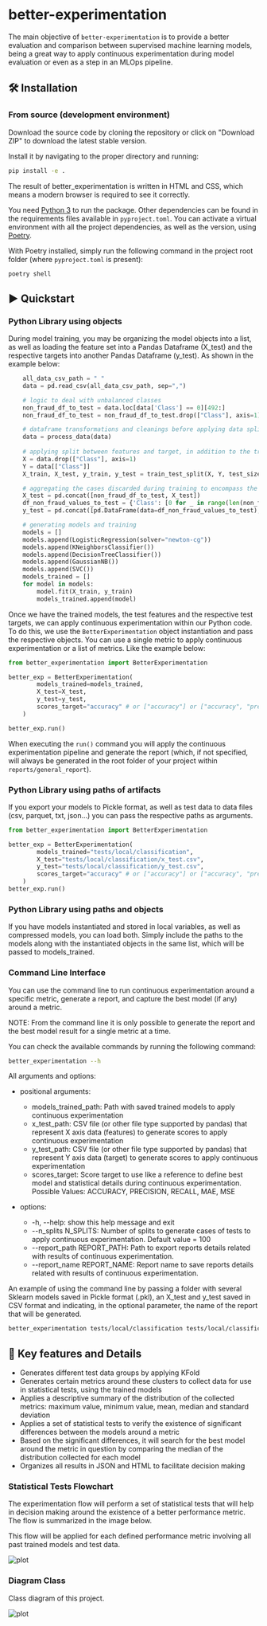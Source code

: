 # better-experimentation
The main objective of `better-experimentation` is to provide a better evaluation and comparison between supervised machine learning models, being a great way to apply continuous experimentation during model evaluation or even as a step in an MLOps pipeline.

## 🛠️ Installation

### From source (development environment)
Download the source code by cloning the repository or click on  "Download ZIP" to download the latest stable version.

Install it by navigating to the proper directory and running:

```sh
pip install -e .
```

The result of better_experimentation is written in HTML and CSS, which means a modern browser is required to see it correctly.

You need [Python 3](https://python3statement.github.io/) to run the package. Other dependencies can be found in the requirements files available in `pyproject.toml`. You can activate a virtual environment with all the project dependencies, as well as the version, using [Poetry](https://python-poetry.org).

With Poetry installed, simply run the following command in the project root folder (where `pyproject.toml` is present):   

```sh
poetry shell
```

## ▶️ Quickstart

### Python Library using objects
During model training, you may be organizing the model objects into a list, as well as loading the feature set into a Pandas Dataframe (X_test) and the respective targets into another Pandas Dataframe (y_test). As shown in the example below:

```python
    all_data_csv_path = " "
	data = pd.read_csv(all_data_csv_path, sep=",")

    # logic to deal with unbalanced classes
	non_fraud_df_to_test = data.loc[data['Class'] == 0][492:]
	non_fraud_df_to_test = non_fraud_df_to_test.drop(["Class"], axis=1)

    # dataframe transformations and cleanings before applying data split
	data = process_data(data) 
	
    # applying split between features and target, in addition to the training and testing part.
	X = data.drop(["Class"], axis=1)
	Y = data[["Class"]]
	X_train, X_test, y_train, y_test = train_test_split(X, Y, test_size=0.3, train_size=0.7)

    # aggregating the cases discarded during training to encompass the test scenarios
	X_test = pd.concat([non_fraud_df_to_test, X_test])
	df_non_fraud_values_to_test = {'Class': [0 for _ in range(len(non_fraud_df_to_test.values))]}
	y_test = pd.concat([pd.DataFrame(data=df_non_fraud_values_to_test), y_test])

    # generating models and training
	models = []
	models.append(LogisticRegression(solver="newton-cg"))
	models.append(KNeighborsClassifier())
	models.append(DecisionTreeClassifier())
	models.append(GaussianNB())
	models.append(SVC())
	models_trained = []
	for model in models:
		model.fit(X_train, y_train)
		models_trained.append(model)
```

Once we have the trained models, the test features and the respective test targets, we can apply continuous experimentation within our Python code. To do this, we use the `BetterExperimentation` object instantiation and pass the respective objects. You can use a single metric to apply continuous experimentation or a list of metrics. Like the example below:

```python
from better_experimentation import BetterExperimentation

better_exp = BetterExperimentation(
		models_trained=models_trained,
		X_test=X_test,
		y_test=y_test,
		scores_target="accuracy" # or ["accuracy"] or ["accuracy", "precision"]
	)

better_exp.run()
```

When executing the `run()` command you will apply the continuous experimentation pipeline and generate the report (which, if not specified, will always be generated in the root folder of your project within `reports/general_report`).

### Python Library using paths of artifacts
If you export your models to Pickle format, as well as test data to data files (csv, parquet, txt, json...) you can pass the respective paths as arguments.

```python
from better_experimentation import BetterExperimentation

better_exp = BetterExperimentation(
		models_trained="tests/local/classification",
		X_test="tests/local/classification/x_test.csv",
		y_test="tests/local/classification/y_test.csv",
		scores_target="accuracy" # or ["accuracy"] or ["accuracy", "precision"]
	)
better_exp.run()
```

### Python Library using paths and objects
If you have models instantiated and stored in local variables, as well as compressed models, you can load both. Simply include the paths to the models along with the instantiated objects in the same list, which will be passed to models_trained.

### Command Line Interface
You can use the command line to run continuous experimentation around a specific metric, generate a report, and capture the best model (if any) around a metric. 

NOTE: From the command line it is only possible to generate the report and the best model result for a single metric at a time.

You can check the available commands by running the following command:

```sh
better_experimentation --h
```

All arguments and options:

- positional arguments:
  - models_trained_path: Path with saved trained models to apply continuous experimentation
  - x_test_path: CSV file (or other file type supported by pandas) that represent X axis data (features) to generate scores to apply continuous experimentation
  - y_test_path: CSV file (or other file type supported by pandas) that represent Y axis data (target) to generate scores to apply continuous experimentation
  - scores_target: Score target to use like a reference to define best model and statistical details during continuous experimentation. Possible Values: ACCURACY, PRECISION, RECALL, MAE, MSE

- options:
  - -h, --help: show this help message and exit
  - --n_splits N_SPLITS: Number of splits to generate cases of tests to apply continuous experimentation. Default value = 100
  - --report_path REPORT_PATH: Path to export reports details related with results of continuous experimentation.
  - --report_name REPORT_NAME: Report name to save reports details related with results of continuous experimentation.

An example of using the command line by passing a folder with several Sklearn models saved in Pickle format (.pkl), an X_test and y_test saved in CSV format and indicating, in the optional parameter, the name of the report that will be generated.

```sh
better_experimentation tests/local/classification tests/local/classification/x_test.csv tests/local/classification/y_test.csv accuracy --report_name iury_teste
```

## 💎 Key features and Details
- Generates different test data groups by applying KFold
- Generates certain metrics around these clusters to collect data for use in statistical tests, using the trained models
- Applies a descriptive summary of the distribution of the collected metrics: maximum value, minimum value, mean, median and standard deviation
- Applies a set of statistical tests to verify the existence of significant differences between the models around a metric
- Based on the significant differences, it will search for the best model around the metric in question by comparing the median of the distribution collected for each model
- Organizes all results in JSON and HTML to facilitate decision making

### Statistical Tests Flowchart
The experimentation flow will perform a set of statistical tests that will help in decision making around the existence of a better performance metric. The flow is summarized in the image below.

This flow will be applied for each defined performance metric involving all past trained models and test data.

![plot](.\images\docs\experimental_pipeline.png "Flowchat Continuous Experimentation")

### Diagram Class
Class diagram of this project.

![plot](.\images\docs\class_diagram.png "Flowchat Continuous Experimentation")



